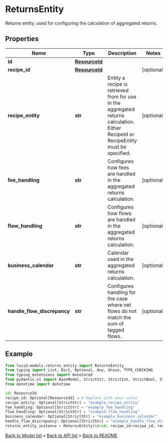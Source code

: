 # ReturnsEntity

Returns entity, used for configuring the calculation of aggregated returns.
## Properties
Name | Type | Description | Notes
------------ | ------------- | ------------- | -------------
**id** | [**ResourceId**](ResourceId.md) |  | 
**recipe_id** | [**ResourceId**](ResourceId.md) |  | [optional] 
**recipe_entity** | **str** | Entity a recipe is retrieved from for use in the aggregated returns calculation. Either RecipeId or RecipeEntity must be specified. | [optional] 
**fee_handling** | **str** | Configures how fees are handled in the aggregated returns calculation. | [optional] 
**flow_handling** | **str** | Configures how flows are handled in the aggregated returns calculation. | [optional] 
**business_calendar** | **str** | Calendar used in the aggregated returns calculation. | [optional] 
**handle_flow_discrepancy** | **str** | Configures handling for the case where net flows do not match the sum of tagged flows. | [optional] 
## Example

```python
from lusid.models.returns_entity import ReturnsEntity
from typing import List, Dict, Optional, Any, Union, TYPE_CHECKING
from typing_extensions import Annotated
from pydantic.v1 import BaseModel, StrictStr, StrictInt, StrictBool, StrictFloat, StrictBytes, Field, validator, ValidationError, conlist, constr
from datetime import datetime

id: ResourceId
recipe_id: Optional[ResourceId] = # Replace with your value
recipe_entity: Optional[StrictStr] = "example_recipe_entity"
fee_handling: Optional[StrictStr] = "example_fee_handling"
flow_handling: Optional[StrictStr] = "example_flow_handling"
business_calendar: Optional[StrictStr] = "example_business_calendar"
handle_flow_discrepancy: Optional[StrictStr] = "example_handle_flow_discrepancy"
returns_entity_instance = ReturnsEntity(id=id, recipe_id=recipe_id, recipe_entity=recipe_entity, fee_handling=fee_handling, flow_handling=flow_handling, business_calendar=business_calendar, handle_flow_discrepancy=handle_flow_discrepancy)

```

[Back to Model list](../README.md#documentation-for-models) &#8226; [Back to API list](../README.md#documentation-for-api-endpoints) &#8226; [Back to README](../README.md)

